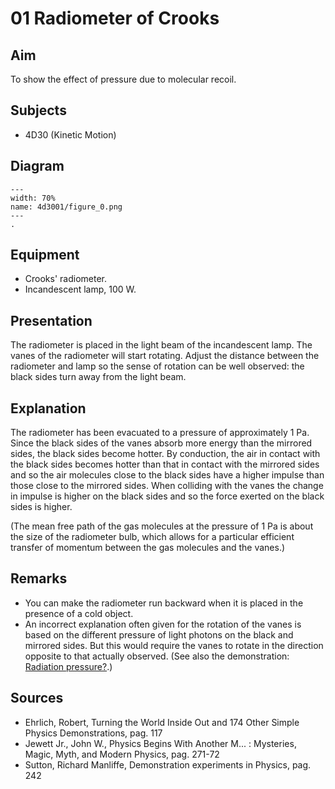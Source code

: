 # 01 Radiometer of Crooks 
    
  
## Aim   
 To show the effect of pressure due to molecular recoil.    
  
## Subjects   
* 4D30 (Kinetic Motion)   

## Diagram
   
```{figure} figures/figure_0.png  
---  
width: 70%  
name: 4d3001/figure_0.png  
---  
. 
```

## Equipment
- Crooks' radiometer.
- Incandescent lamp, $100 \mathrm{~W}$.
     
  
## Presentation   
The radiometer is placed in the light beam of the incandescent lamp. The vanes of the radiometer will start rotating. Adjust the distance between the radiometer and lamp so the sense of rotation can be well observed: the black sides turn away from the light beam.   
  
## Explanation   
The radiometer has been evacuated to a pressure of approximately $1 \mathrm{~Pa}$. Since the black sides of the vanes absorb more energy than the mirrored sides, the black sides become hotter. By conduction, the air in contact with the black sides becomes hotter than that in contact with the mirrored sides and so the air molecules close to the black sides have a higher impulse than those close to the mirrored sides. When colliding with the vanes the change in impulse is higher on the black sides and so the force exerted on the black sides is higher.

(The mean free path of the gas molecules at the pressure of $1 \mathrm{~Pa}$ is about the size of the radiometer bulb, which allows for a particular efficient transfer of momentum between the gas molecules and the vanes.)

## Remarks

- You can make the radiometer run backward when it is placed in the presence of a cold object.
- An incorrect explanation often given for the rotation of the vanes is based on the different pressure of light photons on the black and mirrored sides. But this would require the vanes to rotate in the direction opposite to that actually observed. (See also the demonstration: [Radiation pressure?](/book/6%20optics/6B%20photometry/6B30%20Radiation%20Pressure/6B3001%20Radiation%20Pressure/6B3001.md).)  
  
   
  
## Sources
 *  Ehrlich, Robert, Turning the World Inside Out and 174 Other Simple Physics Demonstrations, pag. 117 
 *  Jewett Jr., John W., Physics Begins With Another M... : Mysteries, Magic, Myth, and Modern Physics, pag. 271-72 
 *  Sutton, Richard Manliffe, Demonstration experiments in Physics, pag. 242
     